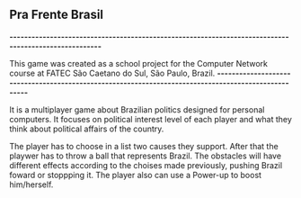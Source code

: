   ## **Pra Frente Brasil**
  
  **-----------------------------------------------------------------------------------------------------**

  This game was created as a school project for the Computer Network course
  at FATEC São Caetano do Sul, São Paulo, Brazil.
  **-----------------------------------------------------------------------------------------------------**
  
  It is a multiplayer game about Brazilian politics designed for personal computers.
  It focuses on political interest level of each player and what they think about political affairs of the country.

  The player has to choose in a list two causes they support. After that the playwer has to throw a ball that represents Brazil.
  The obstacles will have different effects according to the choises made previously, pushing Brazil foward or stoppping it.
  The player also can use a Power-up to boost him/herself.
